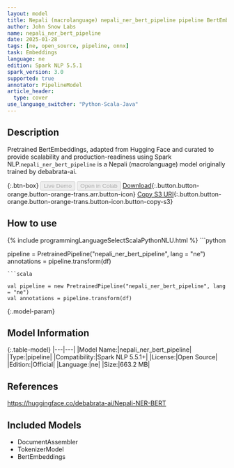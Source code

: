 ```yaml
---
layout: model
title: Nepali (macrolanguage) nepali_ner_bert_pipeline pipeline BertEmbeddings from debabrata-ai
author: John Snow Labs
name: nepali_ner_bert_pipeline
date: 2025-01-28
tags: [ne, open_source, pipeline, onnx]
task: Embeddings
language: ne
edition: Spark NLP 5.5.1
spark_version: 3.0
supported: true
annotator: PipelineModel
article_header:
  type: cover
use_language_switcher: "Python-Scala-Java"
---
```


## Description

Pretrained BertEmbeddings, adapted from Hugging Face and curated to provide scalability and production-readiness using Spark NLP.`nepali_ner_bert_pipeline` is a Nepali (macrolanguage) model originally trained by debabrata-ai.

{:.btn-box}
<button class="button button-orange" disabled>Live Demo</button>
<button class="button button-orange" disabled>Open in Colab</button>
[Download](https://s3.amazonaws.com/auxdata.johnsnowlabs.com/public/models/nepali_ner_bert_pipeline_ne_5.5.1_3.0_1738098776123.zip){:.button.button-orange.button-orange-trans.arr.button-icon}
[Copy S3 URI](s3://auxdata.johnsnowlabs.com/public/models/nepali_ner_bert_pipeline_ne_5.5.1_3.0_1738098776123.zip){:.button.button-orange.button-orange-trans.button-icon.button-copy-s3}

## How to use



<div class="tabs-box" markdown="1">
{% include programmingLanguageSelectScalaPythonNLU.html %}
```python

pipeline = PretrainedPipeline("nepali_ner_bert_pipeline", lang = "ne")
annotations =  pipeline.transform(df)   

```
```scala

val pipeline = new PretrainedPipeline("nepali_ner_bert_pipeline", lang = "ne")
val annotations = pipeline.transform(df)

```
</div>

{:.model-param}
## Model Information

{:.table-model}
|---|---|
|Model Name:|nepali_ner_bert_pipeline|
|Type:|pipeline|
|Compatibility:|Spark NLP 5.5.1+|
|License:|Open Source|
|Edition:|Official|
|Language:|ne|
|Size:|663.2 MB|

## References

https://huggingface.co/debabrata-ai/Nepali-NER-BERT

## Included Models

- DocumentAssembler
- TokenizerModel
- BertEmbeddings